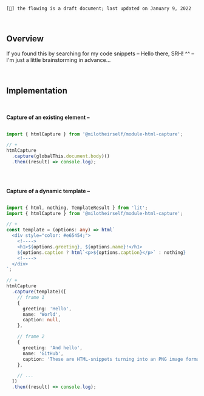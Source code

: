 <br>

`[🔖] the flowing is a draft document; last updated on January 9, 2022`

<br>

## Overview

If you found this by searching for my code snippets – Hello there, SRH! ^^ – I'm just a little brainstorming in advance...

<br>


## Implementation

<br>

**Capture of an existing element –**

```typescript
 
import { htmlCapture } from '@milotheirself/module-html-capture';

// +
htmlCapture
  .capture(globalThis.document.body)()
  .then((result) => console.log);
  
```

<br>

**Capture of a dynamic template –**

```typescript
 
import { html, nothing, TemplateResult } from 'lit';
import { htmlCapture } from '@milotheirself/module-html-capture';

// +
const template = (options: any) => html`
  <div style="color: #e65454;">
    <!---->
    <h1>${options.greeting}, ${options.name}!</h1>
    ${options.caption ? html`<p>${options.caption}</p>` : nothing}
    <!---->
  </div>
`;

// +
htmlCapture
  .capture(template)([
    // frame 1
    {
      greeting: 'Hello',
      name: 'World',
      caption: null,
    },

    // frame 2
    {
      greeting: 'And hello',
      name: 'GitHub',
      caption: 'These are HTML-snippets turning into an PNG image format–',
    },

    // ...
  ])
  .then((result) => console.log);
  
```

<!--
### Contributing
[...]
-->

